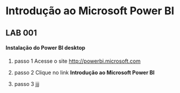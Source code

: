 # Introdução ao Microsoft Power BI

## LAB 001 

#### Instalação do Power BI desktop

1. passo 1
Acesse o site http://powerbi.microsoft.com

2. passo 2
Clique no link **Introdução ao Microsoft Power BI**

3. passo 3
jjj

